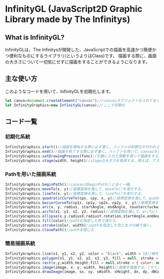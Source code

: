 # InfinityGL (JavaScript2D Graphic Library made by The Infinitys)
## What is InfinityGL?
InfinityGLは、The Infinitysが開発した、JavaScriptでの描画を高速かつ簡便かつ便利なものにするライブラリ(というよりはClass)です。
描画する際に、画面の大きさについて一切気にせずに描画をすることができるようになります。
## 主な使い方
このようなコードを用いて、InfinityGLを初期化します。
```javascript
let canva=document.createElement("canvas");//canvasオブジェクトを入れておく
let InfinityGraphics=new InfinityGL(canva);//ここで初期化
```
## コード一覧
### 初期化系統
```javascript
InfinityGraphics.start()//描画を開始する際に必ず書く。バッファの初期化が行われる。
InfinityGraphics.end()//描画を終了する際に必ず書く。バッファを用いて、canvasを更新する。
InfinityGraphics.setDrawingProcess(func)//引数に入れた関数を使って描画をする。この関数の中には必ずstart()とend()を入れること。
InfinityGraphics.stage(width, height)//stageの大きさを取得する、例えば、アスペクト比が4:3だった場合、{width:480,height:360}が帰ってくる。
```
### Pathを用いた描画系統
```javascript
InfinityGraphics.beginPath()//canvasのbeginPath()と全く一緒。
InfinityGraphics.moveTo(x, y)//座標変換を施して、moveTo()を実行する。
InfinityGraphics.lineTo(x, y)//座標変換を施して、lineTo()を実行する。
InfinityGraphics.quadraticCurveTo(cpx, cpy, x, y)//座標変換を施して、quadraticCurveTo()を実行する。
InfinityGraphics.bezierCurveTo(cp1x, cp1y, cp2x, cp2y, x, y)//座標変換を施して、bezierCurveTo()を実行する。
InfinityGraphics.arc(x, y, radius, startAngle, endAngle, counterclockwise = false)//座標変換・角度変換を施して、arc()を実行する。
InfinityGraphics.arcTo(x1, y1, x2, y2, radius)//座標変換を施して、arcTo()を実行する。
InfinityGraphics.ellipse(x,y,radiusX,radiusY,rotation,startAngle,endAngle,counterclockwise = false)//座標変換・角度変換を施して、ellipseを実行する。
InfinityGraphics.fill(color)//pathを指定した色で満たす。
InfinityGraphics.stroke(color, width)//pathを指定した色と太さの線で描く。
InfinityGraphics.closePath()//pathを閉じる
```
### 簡易描画系統
```javascript
InfinityGraphics.line(x1, y1, x2, y2, color = "black", width = 1)//線を描画する。
InfinityGraphics.polygon(x1, y1, x2, y2, x3, y3, fill = null, stroke = { color: null, width: null })//三角形を描画する。
InfinityGraphics.rect(x,y,width,height,fill = null,stroke = { color: null, width: null })//長方形を描画する。
InfinityGraphics.image(image, x, y, width, height)//画像を描画する。(サイズ可変)
InfinityGraphics.drawImage(image, sx, sy, sWidth, sHeight, dx, dy, dWidth, dHeight)//画像を描画する。(サイズ・切り取り領域可変)
```
